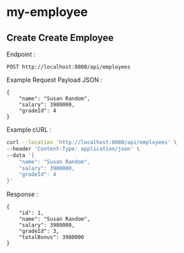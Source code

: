 # my-employee

## Create Create Employee
Endpoint :
```
POST http://localhost:8080/api/employees
```
Example Request Payload JSON :
```
{
    "name": "Susan Random",
    "salary": 3980000,
    "gradeId": 4
}
``` 
Example cURL :
```bash
curl --location 'http://localhost:8080/api/employees' \
--header 'Content-Type: application/json' \
--data '{
    "name": "Susan Random",
    "salary": 3980000,
    "gradeId": 4
}'
```
Response :
```
{
    "id": 1,
    "name": "Susan Random",
    "salary": 3980000,
    "gradeId": 3,
    "totalBonus": 3980000
}
```
